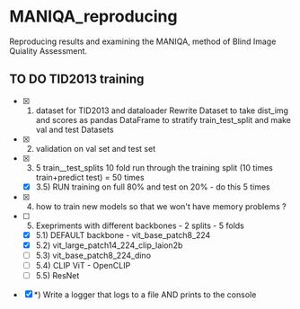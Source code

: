 # MANIQA_reproducing
Reproducing results and examining the MANIQA, method of Blind Image Quiality Assessment.

## TO DO TID2013 training 
- [x] 1) dataset for TID2013 and dataloader
 Rewrite Dataset to take dist_img and scores as pandas DataFrame to stratify train_test_split and make val and test Datasets
- [x] 2) validation on val set and test set 
- [x] 3) 5 train__test_splits  10 fold run through the training split (10  times train+predict test) = 50 times 
  - [x] 3.5) RUN training on full 80% and test on 20% - do this 5 times
- [x] 4) how to train new models so that we won't have memory problems ? 
- [ ] 5) Exepriments with different backbones - 2 splits - 5 folds
  - [x] 5.1) DEFAULT backbone - vit_base_patch8_224
  - [x] 5.2) vit_large_patch14_224_clip_laion2b  
  - [ ] 5.3) vit_base_patch8_224_dino 
  - [ ] 5.4) CLIP ViT - OpenCLIP
  - [ ] 5.5) ResNet
- [x] *) Write a logger that logs to a file AND prints to the console
 
